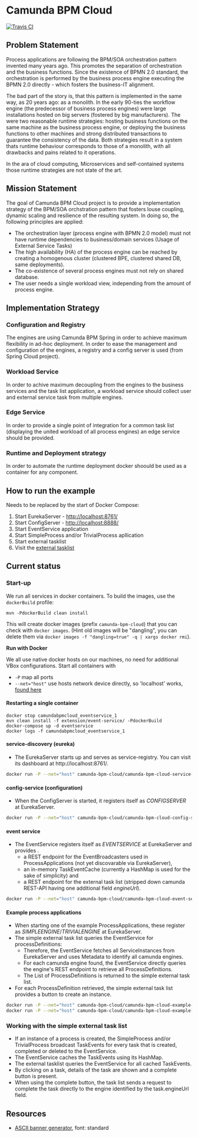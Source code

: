 # Camunda BPM Cloud

[![Travis CI](https://travis-ci.org/holisticon/camunda-bpm-cloud.svg?branch=master)](https://travis-ci.org/holisticon/camunda-bpm-cloud)

## Problem Statement

Process applications are following the BPM/SOA orchestration pattern invented many years ago. This promotes the separation of orchestration and the business functions. Since the existence of BPMN 2.0 standard, the orchestration is performed by the business process engine executing the BPMN 2.0 directly - which fosters the business-IT alignment. 

The bad part of the story is, that this pattern is implemented in the same way, as 20 years ago: as a monolith. In the early 90-ties the workflow engine (the predecessor of business process engines) were large installations hosted on big servers (fostered by big manufacturers). The were two reasonable runtime strategies: hosting business functions on the same machine as the business process engine, or deploying the business functions to other machines and strong distributed transactions to guarantee the consistency of the data. Both strategies result in a system thats runtime behaviour corresponds to those of a monolith, with all drawbacks and pains related to it operations.

In the ara of cloud computing, Microservices and self-contained systems those runtime strategies are not state of the art.

## Mission Statement

The goal of Camunda BPM Cloud project is to provide a implementation strategy of the BPM/SOA orchstration pattern that fosters louse coupling, dynamic scaling and resilience of the resulting system. In doing so, the following principles are applied:

- The orchestration layer (process engine with BPMN 2.0 model) must not have runtime dependencies to business/domain services (Usage of External Service Tasks)
- The high availability (HA) of the process engine can be reached by creating a homogenous cluster (clustered BPE, clustered shared DB, same deployments).
- The co-existence of several process engines must not rely on shared database.
- The user needs a single workload view, independing from the amount of process engine.

## Implementation Strategy

### Configuration and Registry
The engines are using Camunda BPM Spring in order to achieve maximum flexibility in ad-hoc deployment. In order to ease the management and configuration of the engines, a registry and a config server is used (from Spring Cloud project).

### Workload Service
In order to achive maximum decoupling from the engines to the business services and the task list application, a workload service should collect user and external service task from multiple engines. 

### Edge Service
In order to provide a single point of integration for a common task list (displaying the united workload of all process engines) an edge service should be provided.

### Runtime and Deployment strategy
In order to automate the runtime deployment docker shoould be used as a container for any component.


## How to run the example

Needs to be replaced by the start of Docker Compose:

1. Start EurekaServer - [http://localhost:8761/](http://localhost:8761/)
2. Start ConfigServer - [http://localhost:8888/](http://localhost:8888/)
3. Start EventService application
4. Start SimpleProcess and/or TrivialProcess apllication
5. Start external tasklist
6. Visit the [external tasklist](http:localhost:1338)

## Current status

### Start-up

We run all services in docker containers. To build the images, use the `dockerBuild` profile:

    mvn -PdockerBuild clean install

This will create docker images (prefix `camunda-bpm-cloud`) that you can check with `docker images`. (Hint old images 
will be "dangling", you can delete them via `docker images -f "dangling=true" -q | xargs docker rmi`).

**Run with Docker**

We all use native docker hosts on our machines, no need for additional VBox configurations. Start all containers with

* `-P` map all ports
* `--net="host"` use hosts network device directly, so 'localhost' works, [found here](http://stackoverflow.com/questions/29971909/use-eureka-despite-having-random-external-port-of-docker-containers)

#### Restarting a single container

    docker stop camundabpmcloud_eventservice_1
    mvn clean install -f extension/event-service/ -PdockerBuild
    docker-compose up -d eventservice
    docker logs -f camundabpmcloud_eventservice_1

#### service-discovery (eureka)

* The EurekaServer starts up and serves as service-registry. You can visit its dashboard at http://localhost:8761/.

```bash
docker run -P --net="host" camunda-bpm-cloud/camunda-bpm-cloud-service-registry
```

#### config-service (configuration)

* When the ConfigServer is started, it registers itself as _CONFIGSERVER_ at EurekaServer.

```bash
docker run -P --net="host" camunda-bpm-cloud/camunda-bpm-cloud-config-server
```

#### event service

* The EventService registers itself as _EVENTSERVICE_ at EurekaServer and provides .
    * a REST endpoint for the EventBroadcasters used in ProcessApplications (not yet discovarable via EurekaServer),
    * an in-memory TaskEventCache (currently a HashMap is used for the sake of simplicity) and
    * a REST endpoint for the external task list (stripped down camunda REST-API having one additional field _engineUrl_).
    
```bash
docker run -P --net="host" camunda-bpm-cloud/camunda-bpm-cloud-event-service
```

#### Example process applications

* When starting one of the example ProcessApplications, these register as _SIMPLEENGINE_/_TRIVIALENGINE_ at EurekaServer.
* The simple external task list queries the EventService for processDefinitions:
    * Therefore, the EventService fetches all ServiceInstances from EurekaServer and uses Metadata to identify all camunda engines.
    * For each camunda engine found, the EventService directly queries the engine's REST endpoint to retrieve all ProcessDefinitions.
    * The List of ProcessDefinitions is returned to the simple external task list.
* For each ProcessDefinition retrieved, the simple external task list provides a button to create an instance.

```bash
docker run -P --net="host" camunda-bpm-cloud/camunda-bpm-cloud-example-simple-process
docker run -P --net="host" camunda-bpm-cloud/camunda-bpm-cloud-example-trivial-process
```

### Working with the simple external task list

* If an instance of a process is created, the SimpleProcess and/or TrivialProcess broadcast TaskEvents for every task that is created, completed or deleted to the EventService.
* The EventService caches the TaskEvents using its HashMap.
* The external tasklist queries the EventService for all cached TaskEvents.
* By clicking on a task, details of the task are shown and a complete button is present.
* When using the complete button, the task list sends a request to complete the task directly to the engine identified by the task.engineUrl field.


## Resources

* [ASCII banner generator](http://www.network-science.de/ascii/), font: standard
